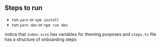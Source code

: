 ## Steps to run
 - run `yarn` or `npm install`
 - run `yarn dev` or `npm run dev`

notice that `index.scss` has variables for theming purposes
and `steps.ts` file has a structure of onboarding steps